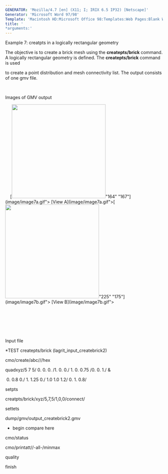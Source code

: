 ```yaml
---
GENERATOR: 'Mozilla/4.7 [en] (X11; I; IRIX 6.5 IP32) [Netscape]'
Generator: 'Microsoft Word 97/98'
Template: 'Macintosh HD:Microsoft Office 98:Templates:Web Pages:Blank Web Page'
title: '
*arguments:'
---
```


 Example 7: creatpts in a logically rectangular geometry

  The objective is to create a brick mesh using the
  **createpts/brick** command.
  A logically rectangular geometry is defined. The **createpts/brick**
  command is used

  to create a point distribution and mesh connectivity list. The
  output consists of one gmv file.

  

 Images of GMV output

     [<img height="300" width="300" src="https://lanl.github.io/LaGriT/docsassets/images/image7tn.gif">"164"
 "167"](image/image7a.gif"> [View
 A](image/image7a.gif">[<img height="300" width="300" src="https://lanl.github.io/LaGriT/docsassets/images/image7btn.gif">"225"
 "175"](image/image7b.gif"> [View B](image/image7b.gif">

  

  

  

 Input file

 
*TEST createpts/brick (lagrit\_input\_createbrick2)

 cmo/create/abc///hex

 quadxyz/5 7 5/ 0. 0. 0. /1. 0. 0./ 1. 0. 0.75 /0. 0. 1./ &

  0. 0.8 0./ 1. 1.25 0./ 1.0 1.0 1.2/ 0. 1. 0.8/

 setpts

 creatpts/brick/xyz/5,7,5/1,0,0/connect/

 settets

 dump/gmv/output\_createbrick2.gmv

 
* begin compare here

 cmo/status

 cmo/printatt//-all-/minmax

 quality

 finish
